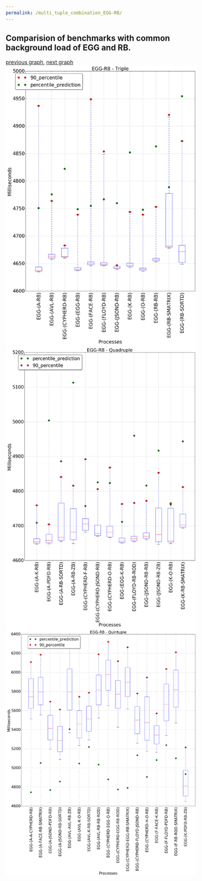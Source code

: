 ```yaml
---
permalink: /multi_tuple_combination_EGG-RB/
---
```



## Comparision of benchmarks with common background load of EGG and RB.

[previous graph](../multi_tuple_combination_EGG-PDFD/), [next graph](../multi_tuple_combination_EGG-ROD/)
![graph figure](./images/triple/EGG/EGG-RB_box.png)![graph figure](./images/quadruple/EGG/EGG-RB_box.png)![graph figure](./images/quintuple/EGG/EGG-RB_box.png)